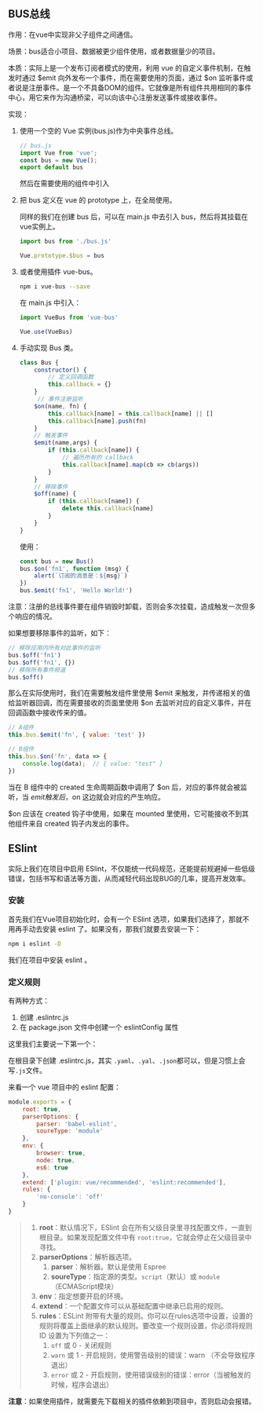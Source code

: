 ## BUS总线

作用：在vue中实现非父子组件之间通信。

场景：bus适合小项目、数据被更少组件使用，或者数据量少的项目。

本质：实际上是一个发布订阅者模式的使用，利用 vue 的自定义事件机制，在触发时通过 $emit 向外发布一个事件，而在需要使用的页面，通过 $on 监听事件或者说是注册事件。是一个不具备DOM的组件。它就像是所有组件共用相同的事件中心，用它来作为沟通桥梁，可以向该中心注册发送事件或接收事件。

实现：

1. 使用一个空的 Vue 实例(bus.js)作为中央事件总线。

   ```javascript
   // bus.js
   import Vue from 'vue';
   const bus = new Vue();
   export default bus
   ```

   然后在需要使用的组件中引入

2. 把 bus 定义在 vue 的 prototype 上，在全局使用。

   同样的我们在创建 bus 后，可以在 main.js 中去引入 bus，然后将其挂载在vue实例上。

   ```javascript
   import bus from './bus.js'
   
   Vue.prototype.$bus = bus
   ```

3. 或者使用插件 vue-bus。

   ```sh
   npm i vue-bus --save
   ```

   在 main.js 中引入：

   ```javascript
   import VueBus from 'vue-bus'
   
   Vue.use(VueBus)
   ```

4. 手动实现 Bus 类。

   ```javascript
   class Bus {
       constructor() {
           // 定义回调函数
           this.callback = {}
       }
    	// 事件注册监听   
       $on(name, fn) {
           this.callback[name] = this.callback[name] || []
           this.callback[name].push(fn)
       }
       // 触发事件
       $emit(name,args) {
           if (this.callback[name]) {
               // 遍历所有的 callback
               this.callback[name].map(cb => cb(args))
           }
       }
       // 移除事件
       $off(name) {
           if (this.callback[name]) {
               delete this.callback[name]
           }
       }
   }
   ```

   使用：

   ```javascript
   const bus = new Bus()
   bus.$on('fn1', function (msg) {
       alert(`订阅的消息是：${msg}`)
   })
   bus.$emit('fn1', 'Hello World!')
   ```

注意：注册的总线事件要在组件销毁时卸载，否则会多次挂载，造成触发一次但多个响应的情况。

如果想要移除事件的监听，如下：

```javascript
// 移除应用内所有对此事件的监听
bus.$off('fn1')
bus.$off('fn1', {})
// 移除所有事件频道
bus.$off()
```

那么在实际使用时，我们在需要触发组件里使用 $emit 来触发，并传递相关的值给监听器回调，而在需要接收的页面里使用 $on 去监听对应的自定义事件，并在回调函数中接收传来的值。

```javascript
// A组件
this.bus.$emit('fn', { value: 'test' })

// B组件
this.bus.$on('fn', data => {
    console.log(data);  // { value: "test" }
})
```

当在 B 组件中的 created 生命周期函数中调用了 $on 后，对应的事件就会被监听，当 $emit 触发后，$on 这边就会对应的产生响应。

$on 应该在 created 钩子中使用，如果在 mounted 里使用，它可能接收不到其他组件来自 created 钩子内发出的事件。

## ESlint

实际上我们在项目中启用 ESlint，不仅能统一代码规范，还能提前规避掉一些低级错误，包括书写和语法等方面，从而减轻代码出现BUG的几率，提高开发效率。

### 安装

首先我们在Vue项目初始化时，会有一个 ESlint 选项，如果我们选择了，那就不用再手动去安装 eslint 了。如果没有，那我们就要去安装一下：

```sh
npm i eslint -D
```

我们在项目中安装 eslint 。

### 定义规则

有两种方式：

1. 创建 .eslintrc.js
2. 在 package.json 文件中创建一个 eslintConfig 属性

这里我们主要说一下第一个：

在根目录下创建 .eslintrc.js，其实 `.yaml`、`.yal`、`.json`都可以，但是习惯上会写`.js`文件。

来看一个 vue 项目中的 eslint 配置：

```javascript
module.exports = {
    root: true,
    parserOptions: {
        parser: 'babel-eslint',
        soureType: 'module'
    },
    env: {
        browser: true,
        node: true,
        es6: true
    },
    extend: ['plugin: vue/recommended', 'eslint:recommended'],
    rules: {
        'no-console': 'off'
    }
}
```

> 1. **root**：默认情况下，ESlint 会在所有父级目录里寻找配置文件，一直到根目录。如果发现配置文件中有 `root:true`，它就会停止在父级目录中寻找。
> 2. **parserOptions**：解析器选项。
>    1. **parser**：解析器。默认是使用 Espree
>    2. **soureType**：指定源的类型。`script`（默认）或 `module`（ECMAScript模块）
> 3. **env**：指定想要开启的环境。
> 4. **extend**：一个配置文件可以从基础配置中继承已启用的规则。
> 5. **rules**：ESLint 附带有大量的规则。你可以在rules选项中设置，设置的规则将覆盖上面继承的默认规则。要改变一个规则设置，你必须将规则 ID 设置为下列值之一：
>    1. `off` 或  0 - 关闭规则
>    2. `warn` 或 1 - 开启规则，使用警告级别的错误：warn （不会导致程序退出）
>    3. `error` 或 2 - 开启规则，使用错误级别的错误：error（当被触发的时候，程序会退出）

**注意**：如果使用插件，就需要先下载相关的插件依赖到项目中，否则启动会报错。